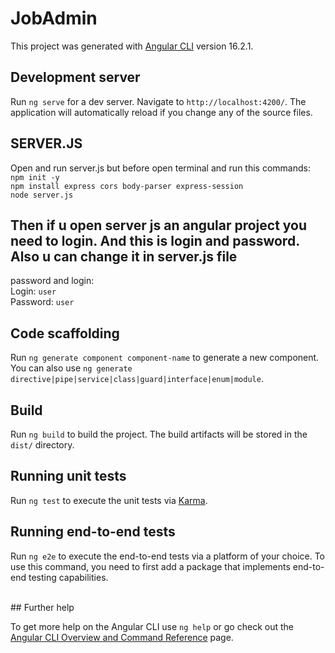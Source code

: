 # JobAdmin

This project was generated with [Angular CLI](https://github.com/angular/angular-cli) version 16.2.1.

## Development server

Run `ng serve` for a dev server. Navigate to `http://localhost:4200/`. The application will automatically reload if you change any of the source files.
<br/>

## SERVER.JS
Open and run server.js  but before open terminal and run this commands:<br/>
`npm init -y`<br/>
`npm install express cors body-parser express-session`<br/>
`node server.js`<br/>

## Then if u open server js an angular project you need to login. And this is login and password. Also u can change it in server.js file
password and login:<br/>
Login: `user` <br/>
Password: `user`
<br/>

## Code scaffolding

Run `ng generate component component-name` to generate a new component. You can also use `ng generate directive|pipe|service|class|guard|interface|enum|module`.
<br/>
## Build

Run `ng build` to build the project. The build artifacts will be stored in the `dist/` directory.
<br/>


## Running unit tests
Run `ng test` to execute the unit tests via [Karma](https://karma-runner.github.io).
<br/>

## Running end-to-end tests

Run `ng e2e` to execute the end-to-end tests via a platform of your choice. To use this command, you need to first add a package that implements end-to-end testing capabilities.


<br/>
## Further help

To get more help on the Angular CLI use `ng help` or go check out the [Angular CLI Overview and Command Reference](https://angular.io/cli) page.
